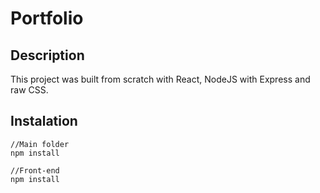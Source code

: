 # Portfolio

## Description

This project was built from scratch with React, NodeJS with Express and raw CSS.

## Instalation

    //Main folder
    npm install

    //Front-end
    npm install